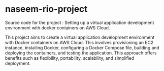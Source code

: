 # naseem-rio-project
Source code for the project : Setting up a virtual application development environment with docker containers on AWS Cloud.

This project aims to create a virtual application development environment with Docker containers on AWS Cloud. This involves provisioning an EC2 instance, installing Docker, configuring a Docker Compose file, building and deploying the containers, and testing the application. This approach offers benefits such as flexibility, portability, scalability, and simplified deployment.
